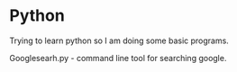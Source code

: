 Python
======

Trying to learn python so I am doing some basic programs.

Googlesearh.py - command line tool for searching google.

